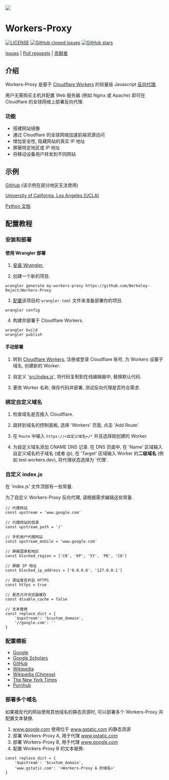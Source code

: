 ![](https://repository-images.githubusercontent.com/102965805/c78b5880-7f54-11ea-9e8c-5ec65c48633c)

<p align="center">

# Workers-Proxy

[![LICENSE](https://img.shields.io/github/license/Berkeley-Reject/Workers-Proxy.svg?style=for-the-badge)](https://github.com/Berkeley-Reject/Workers-Proxy/blob/master/LICENSE)
[![GitHub closed issues](https://img.shields.io/github/issues-closed-raw/Berkeley-Reject/Workers-Proxy?style=for-the-badge)](https://github.com/Berkeley-Reject/Workers-Proxy/issues)
[![GitHub stars](https://img.shields.io/github/stars/Berkeley-Reject/Workers-Proxy?style=for-the-badge)](https://github.com/Berkeley-Reject/Workers-Proxy/stargazers)

[Issues](https://github.com/Berkeley-Reject/Workers-Proxy/issues) |
[Pull requests](https://github.com/Berkeley-Reject/Workers-Proxy/pulls) |
[贡献者](https://github.com/Berkeley-Reject/Workers-Proxy/graphs/contributors)

</p>

## 介绍

Workers-Proxy 是基于 [Cloudflare Workers](https://workers.cloudflare.com/) 的轻量级 Javascript [反向代理](https://www.cloudflare.com/learning/cdn/glossary/reverse-proxy/).

用户无需购买主机并配置 Web 服务器 (例如 Nginx 或 Apache) 即可在 Cloudflare 的全球网络上部署反向代理.

### 功能

* 搭建网站镜像
* 通过 Cloudflare 的全球网络加速前端资源访问
* 增加安全性, 隐藏网站的真实 IP 地址
* 屏蔽特定地区或 IP 地址
* 将移动设备用户转发到不同网站

## 示例

[GitHub](https://cdn.reverse-proxy.live) (该示例在部分地区无法使用)

[University of California, Los Angeles (UCLA)](https://ucla.reverse-proxy.live)

[Python 文档](https://python.reverse-proxy.live)

## 配置教程

### 安装和部署

#### 使用 Wrangler 部署

1. [安装 Wrangler.](https://github.com/cloudflare/wrangler#installation)

2. 创建一个新的项目.

```
wrangler generate my-workers-proxy https://github.com/Berkeley-Reject/Workers-Proxy
```

3. [配置](https://developers.cloudflare.com/workers/quickstart/#configure)该项目的 `wrangler.toml` 文件来准备部署你的项目.

```
wrangler config
```

4. 构建并部署于 Cloudflare Workers.

```
wrangler build
wrangler publish
```

#### 手动部署

1. 转到 [Cloudflare Workers](https://workers.cloudflare.com), 注册或登录 Cloudflare 账号, 为 Workers 设置子域名, 创建新的 Worker.

2. 自定义 '[src/index.js](https://github.com/Berkeley-Reject/Workers-Proxy/blob/master/src/index.js)', 将代码复制到在线编辑器中, 替换默认代码.

3. 更改 Worker 名称, 保存代码并部署, 测试反向代理是否符合需求.

### 绑定自定义域名

1. 检查域名是否接入 Cloudflare.

2. 跳转到域名的控制面板, 选择 'Workers' 页面, 点击 'Add Route'.

3. 在 `Route` 中输入 `https://<自定义域名>/*` 并且选择刚创建的 Worker.

4. 为自定义域名添加 CNAME DNS 记录. 在 DNS 页面中, 在 'Name' 区域输入自定义域名的子域名 (或者 @), 在 'Target' 区域输入 Worker 的**二级域名** (例如 test.workers.dev), 将代理状态选择为 '代理'.

### 自定义 index.js

在 'index.js' 文件顶部有一些常量.

为了自定义 Workers-Proxy 反向代理, 请根据需求编辑这些常量.

```
// 代理网站
const upstream = 'www.google.com'

// 代理网站的目录
const upstream_path = '/'

// 手机用户代理网站
const upstream_mobile = 'www.google.com'

// 屏蔽国家和地区
const blocked_region = ['CN', 'KP', 'SY', 'PK', 'CU']

// 屏蔽 IP 地址
const blocked_ip_address = ['0.0.0.0', '127.0.0.1']

// 源站是否开启 HTTPS
const https = true

// 是否允许浏览器缓存
const disable_cache = false

// 文本替换
const replace_dict = {
    '$upstream': '$custom_domain',
    '//google.com': ''
}
```

### 配置模板

* [Google](https://github.com/Berkeley-Reject/Workers-Proxy/blob/master/examples/google)
* [Google Scholars](https://github.com/Berkeley-Reject/Workers-Proxy/blob/master/examples/google-scholar)
* [GitHub](https://github.com/Berkeley-Reject/Workers-Proxy/blob/master/examples/github)
* [Wikipedia](https://github.com/Berkeley-Reject/Workers-Proxy/blob/master/examples/wikipedia)
* [Wikipedia (Chinese)](https://github.com/Berkeley-Reject/Workers-Proxy/blob/master/examples/wikipedia-zh)
* [The New York Times](https://github.com/Berkeley-Reject/Workers-Proxy/blob/master/examples/nytimes)
* [Pornhub](https://github.com/Berkeley-Reject/Workers-Proxy/blob/master/examples/pornhub)

### 部署多个域名

如果被反代的网站使用其他域名的静态资源时, 可以部署多个 Workers-Proxy 并配置文本替换.

1. www.google.com 使用位于 www.gstatic.com 的静态资源
2. 部署 Workers-Proxy A, 用于代理 www.gstatic.com
3. 部署 Workers-Proxy B, 用于代理 www.google.com
4. 配置 Workers-Proxy B 的文本替换:
```
const replace_dict = {
    '$upstream': '$custom_domain',
    'www.gstatic.com': '<Workers-Proxy A 的域名>'
}
```